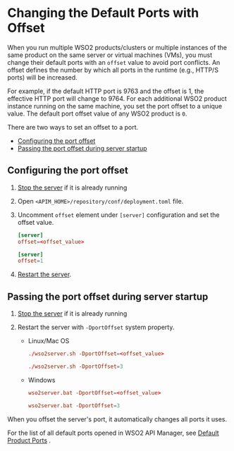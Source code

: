 # Changing the Default Ports with Offset

When you run multiple WSO2 products/clusters or multiple instances of the same product on the same server or virtual machines (VMs), you must change their default ports with an `offset` value to avoid port conflicts. An offset defines the number by which all ports in the runtime (e.g., HTTP/S ports) will be increased. 

For example, if the default HTTP port is 9763 and the offset is 1, the effective HTTP port will change to 9764. For each additional WSO2 product instance running on the same machine, you set the port offset to a unique value. The default port offset value of any WSO2 product is `0`.

There are two ways to set an offset to a port.

-   [Configuring the port offset](#configuring-the-port-offset)
-   [Passing the port offset during server startup](#passing-the-port-offset-during-server-startup)

## Configuring the port offset

1. [Stop the server]({{base_path}}/install-and-setup/installation-guide/running-the-product/#stopping-the-server) if it is already running

2.  Open `<APIM_HOME>/repository/conf/deployment.toml` file.

3.  Uncomment `offset` element under `[server]` configuration and set the offset value.


    ```toml tab="Format"
    [server]
    offset=<offset_value>
    ```
   
    ```toml  tab="Example"
    [server]
    offset=1
    ```

4. [Restart the server]({{base_path}}/install-and-setup/installation-guide/running-the-product/).

## Passing the port offset during server startup

1.  [Stop the server]({{base_path}}/install-and-setup/installation-guide/running-the-product/#stopping-the-server) if it is already running

2.  Restart the server with `-DportOffset` system property.

    - Linux/Mac OS
    
        ```toml tab="Format"
        ./wso2server.sh -DportOffset=<offset_value>
        ```
        
        ```toml tab="Example"
        ./wso2server.sh -DportOffset=3
        ```
        
    - Windows
    
        ```toml tab="Format"
        wso2server.bat -DportOffset=<offset_value>
        ```
        
        ```toml tab="Example"
        wso2server.bat -DportOffset=3
        ```

When you offset the server's port, it automatically changes all ports it uses. 

For the list of all default ports opened in WSO2 API Manager, see [Default Product Ports]({{base_path}}/administer/product-configurations/default-product-ports/) .


